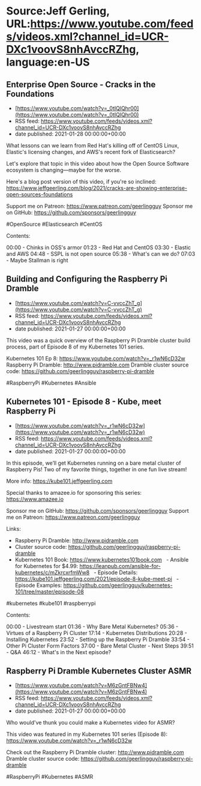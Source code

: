# Source:Jeff Gerling, URL:https://www.youtube.com/feeds/videos.xml?channel_id=UCR-DXc1voovS8nhAvccRZhg, language:en-US

## Enterprise Open Source - Cracks in the Foundations
 - [https://www.youtube.com/watch?v=_0tIQlQhr00](https://www.youtube.com/watch?v=_0tIQlQhr00)
 - RSS feed: https://www.youtube.com/feeds/videos.xml?channel_id=UCR-DXc1voovS8nhAvccRZhg
 - date published: 2021-01-28 00:00:00+00:00

What lessons can we learn from Red Hat's killing off of CentOS Linux, Elastic's licensing changes, and AWS's recent fork of Elasticsearch?

Let's explore that topic in this video about how the Open Source Software ecosystem is changing—maybe for the worse.

Here's a blog post version of this video, if you're so inclined: https://www.jeffgeerling.com/blog/2021/cracks-are-showing-enterprise-open-sources-foundations

Support me on Patreon: https://www.patreon.com/geerlingguy
Sponsor me on GitHub: https://github.com/sponsors/geerlingguy

#OpenSource #Elasticsearch #CentOS

Contents:

00:00 - Chinks in OSS's armor
01:23 - Red Hat and CentOS
03:30 - Elastic and AWS
04:48 - SSPL is not open source
05:38 - What's can we do?
07:03 - Maybe Stallman is right

## Building and Configuring the Raspberry Pi Dramble
 - [https://www.youtube.com/watch?v=C-vvccZhT_g](https://www.youtube.com/watch?v=C-vvccZhT_g)
 - RSS feed: https://www.youtube.com/feeds/videos.xml?channel_id=UCR-DXc1voovS8nhAvccRZhg
 - date published: 2021-01-27 00:00:00+00:00

This video was a quick overview of the Raspberry Pi Dramble cluster build process, part of Episode 8 of my Kubernetes 101 series.

Kubernetes 101 Ep 8: https://www.youtube.com/watch?v=_r1wN6cD32w
Raspberry Pi Dramble: http://www.pidramble.com
Dramble cluster source code: https://github.com/geerlingguy/raspberry-pi-dramble

#RaspberryPi #Kubernetes #Ansible

## Kubernetes 101 - Episode 8 - Kube, meet Raspberry Pi
 - [https://www.youtube.com/watch?v=_r1wN6cD32w](https://www.youtube.com/watch?v=_r1wN6cD32w)
 - RSS feed: https://www.youtube.com/feeds/videos.xml?channel_id=UCR-DXc1voovS8nhAvccRZhg
 - date published: 2021-01-27 00:00:00+00:00

In this episode, we’ll get Kubernetes running on a bare metal cluster of Raspberry Pis! Two of my favorite things, together in one fun live stream!

More info: https://kube101.jeffgeerling.com

Special thanks to amazee.io for sponsoring this series: https://www.amazee.io

Sponsor me on GitHub: https://github.com/sponsors/geerlingguy
Support me on Patreon: https://www.patreon.com/geerlingguy

Links:

  - Raspberry Pi Dramble: http://www.pidramble.com
  - Cluster source code: https://github.com/geerlingguy/raspberry-pi-dramble
  - Kubernetes 101 Book: https://www.kubernetes101book.com
  - Ansible for Kubernetes for $4.99: https://leanpub.com/ansible-for-kubernetes/c/mZkrcxrfmWw8
  - Episode Details: https://kube101.jeffgeerling.com/2021/episode-8-kube-meet-pi
  - Episode Examples: https://github.com/geerlingguy/kubernetes-101/tree/master/episode-08

#kubernetes #kube101 #raspberrypi

Contents:

00:00 - Livestream start
01:36 - Why Bare Metal Kubernetes?
05:36 - Virtues of a Raspberry Pi Cluster
17:14 - Kubernetes Distributions
20:28 - Installing Kubernetes
23:52 - Setting up the Raspberry Pi Dramble
33:54 - Other Pi Cluster Form Factors
37:00 - Bare Metal Cluster - Next Steps
39:51 - Q&A
46:12 - What's in the Next episode?

## Raspberry Pi Dramble Kubernetes Cluster ASMR
 - [https://www.youtube.com/watch?v=M6zGntFBNw4](https://www.youtube.com/watch?v=M6zGntFBNw4)
 - RSS feed: https://www.youtube.com/feeds/videos.xml?channel_id=UCR-DXc1voovS8nhAvccRZhg
 - date published: 2021-01-27 00:00:00+00:00

Who would've thunk you could make a Kubernetes video for ASMR?

This video was featured in my Kubernetes 101 series (Episode 8): https://www.youtube.com/watch?v=_r1wN6cD32w

Check out the Raspberry Pi Dramble cluster: http://www.pidramble.com
Dramble cluster source code: https://github.com/geerlingguy/raspberry-pi-dramble

#RaspberryPi #Kubernetes #ASMR

